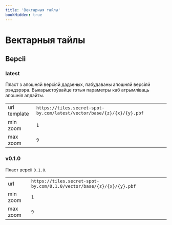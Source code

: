 ```yaml
---
title: 'Вектарныя тайлы'
bookHidden: true
---
```

# Вектарныя тайлы

## Версіі

### latest

Пласт з апошняй версіяй дадзеных, пабудаваны апошняй версіяй рэндэрэра.
Выкарыстоўвайце гэтыя параметры каб атрымліваць апошнія апдэйты.

|              |                                                                       |  
|--------------|-----------------------------------------------------------------------|
| url template | `https://tiles.secret-spot-by.com/latest/vector/base/{z}/{x}/{y}.pbf` |  
| min zoom     | `1`                                                                   |
| max zoom     | `9`                                                                   |


### v0.1.0

Пласт версіі `0.1.0`.

|          |                                                                       |
|----------|-----------------------------------------------------------------------|
| url      | `https://tiles.secret-spot-by.com/0.1.0/vector/base/{z}/{x}/{y}.pbf`  |      
| min zoom | `1`                                                                   |
| max zoom | `9`                                                                   |

